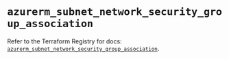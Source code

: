 # `azurerm_subnet_network_security_group_association`

Refer to the Terraform Registry for docs: [`azurerm_subnet_network_security_group_association`](https://registry.terraform.io/providers/hashicorp/azurerm/3.90.0/docs/resources/subnet_network_security_group_association).
